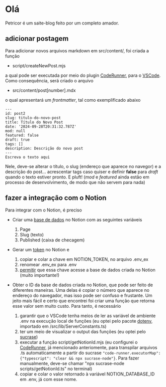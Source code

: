 # Olá

Petricor é um saite-blog feito por um completo amador. 

## adicionar postagem

Para adicionar novos arquivos markdown em src/content/, foi criada a função

* script/createNewPost.mjs

a qual pode ser executada por meio do plugin [CodeRunner](https://marketplace.visualstudio.com/items?itemName=formulahendry.code-runner), para o [VSCode](https://code.visualstudio.com/). Como consequência, será criado o arquivo

* src/content/post[number].mdx

o qual apresentará um _frontmatter_, tal como exemplificado abaixo

```
---
id: post2
slug: titulo-do-novo-post
title: Título do Novo Post
date: '2024-09-28T20:31:32.787Z'
mod: null
featured: false
draft: true
tags: []
description: Descrição do novo post
---
Escreva o texto aqui
```

Nele, deve-se alterar o título, o slug (endereço que aparece no navegor) e a descrição do post... acrescentar tags caso quiser e definir **false** para _draft_ quando o texto estiver pronto. E pluft! (_mod_ e _featured_ ainda estão em processo de desenvolvimento, de modo que não servem para nada)

## fazer a integração com o Notion

Para integrar com o Notion, é preciso

  * Criar uma [base de dados](https://www.notion.so/pt/help/create-a-database) no Notion com as seguintes variáveis
    1. Page
    2. Slug (texto)
    3. Published (caixa de checagem)

  * Gerar um [token](https://notion.com/my-integrations) no Notion e
    1. copiar e colar a chave em NOTION_TOKEN, no arquivo .env_ex
    2. renomear .env_ex para .env
    3. [permitir](https://www.notion.so/pt/help/add-and-manage-connections-with-the-api) que essa chave acesse a base de dados criada no Notion (muito importante!)

  * Obter o ID da base de dados criada no Notion, que pode ser feito de diferentes maneiras. Uma delas é copiar o número que aparece no endereço do navegador, mas isso pode ser confuso e frustante. Um jeito mais fácil e certo que encontrei foi criar uma função que retorna esse valor sem muito custo. Para tanto, é necessário
    1. garantir que o VSCode tenha meios de ler as variável de ambiente .env na execução local de funções (eu optei pelo pacote [dotenv](https://www.npmjs.com/package/dotenv), importado em /src/lib/ServerConstants.ts)
    2. ter um meio de visualizar o output das funções (eu optei pelo [sucrase](https://www.npmjs.com/package/sucrase))
    3. executar a função script/getNotionId.mjs (eu configurei o [CodeRunner](https://marketplace.visualstudio.com/items?itemName=formulahendry.code-runner), já mencionado anteriomente, para transpilar arquivos .ts automaticamente a partir do sucrase ```"code-runner.executorMap": {"typescript": "clear && npx sucrase-node"}```. Para fazer manualmente, deve-se chamar "npx sucrase-node scripts/getNotionId.ts" no terminal)
    4. copiar e colar o valor retornado à variável NOTION_DATABASE_ID em .env, já com esse nome.

    
